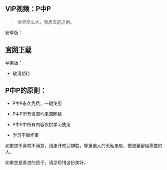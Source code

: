 
<h2 id="vpn">VIP视频：P中P</h2>

<blockquote>
  <p>世界那么大，我想去追追剧。</p>
</blockquote>

<p>安卓版：</p>
<h2><a href="https://raw.githubusercontent.com/yidiankuang/VIP/master/P%E4%B8%ADP.apk" title="官网下载" target="_blank">官网下载</a> </h2>

<p>苹果版：</p>

<ul><li><p>敬请期待</p></li>
</ul>

<h2 id="P中P的原则">P中P的原则：</h2>

<ul><li><p>P中P永久免费，一键使用</p></li>
<li><p>P中P所有资源均来源网络</p></li>
<li><p>P中P中所有内容仅供学习使用</p></li>
<li><p>学习不做坏事</p></li>
</ul>

<p>如果您不喜欢不满意，请走开欢迎卸载，尊重他人的无私奉献，把流量留给需要的人。</p>

<p>如果您是善良的孩子。请您珍惜这份美好。</p></div></body></html>
